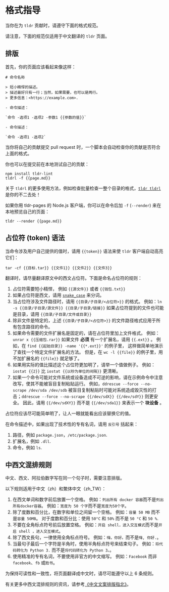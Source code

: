 # 格式指导

当你在为 `tldr` 贡献时，请遵守下面的格式规范。

请注意，下面的规范仅适用于中文翻译的 `tldr` 页面。

## 排版

首先，你的页面应该看起来像这样：

```
# 命令名称

> 短小精悍的描述。
> 描述最好只有一行；当然，如果需要，也可以是两行。
> 更多信息：<https://example.com>.

- 命令描述：

`命令 -选项1 -选项2 -参数1 {{参数的值}}`

- 命令描述：

`命令 -选项1 -选项2`
```

当你将自己的贡献提交 pull request 时，一个脚本会自动检查你的贡献是否符合上面的格式。

你也可以在提交前在本地测试自己的贡献：

```
npm install tldr-lint
tldrl -f {{page.md}}
```

关于 `tldrl` 的更多使用方法，例如检查批量检查一整个目录的格式，[`tldr tldrl`](https://github.com/tldr-pages/tldr/blob/master/pages/common/tldrl.md) 是你的不二去处！

如果你用 tldr-pages 的 Node.js 客户端，你可以在命令后加 `-f` (`--render`) 来在本地预览自己的页面：

```
tldr --render {{page.md}}
```


## 占位符 (token) 语法

当命令涉及用户自己提供的值时，请用 `{{token}}` 语法来使 `tldr` 客户端自动高亮它们：

`tar -cf {{目标.tar}} {{文件1}} {{文件2}} {{文件3}}`

翻译时，请尽量翻译原文中的西文占位符。下面是命名占位符的规则：

1. 占位符需要短小精悍，
   例如 `{{源文件}}` 或者 `{{钱包.txt}}`
2. 如果占位符是西文，请用 [`snake_case`](https://en.wikipedia.org/wiki/Snake_case) 来分词。
3. 当占位符涉及文件路径时，请用 `{{目录/子目录/<占位符>}}` 的格式。
   例如：`ln -s {{目录/子目录/源文件}} {{目录/子目录/链接}}`
   如果占位符提到的文件也可能是目录，请用 `{{目录/子目录/文件或目录}}`
4. 除非文件是特定的，上述 `{{目录/子目录/<占位符>}}` 的文件路径格式应用于所有包含路径的命令。
5. 如果命令需要的文件扩展名是固定的，请在占位符里加上文件格式。
   例如：`unrar x {{压缩包.rar}}`
   如果文件 **必须** 有一个扩展名，请用 `{{.ext}}` 。
   例如，在 `find {{起始目录}} -name '{{*.ext}}'` 的例子里，
   这样做简单地演示了查找一个特定文件扩展名的方法。
   但是，在 `wc -l {{file}}` 的例子里，用不加扩展名的 `{{file}}` 就足够了。
6. 如果用实际的值比描述这个占位符更加明了，请举一个值做例子。
   例如：`iostat {{2}}` 比 `iostat {{以秒为单位的间隔}}` 更清晰。
7. 如果一个命令可能对文件系统或设备造成不可逆的影响，请在示例命令中注意改写，使其不能被盲目复制粘贴运行。
   例如，`ddrescue --force --no-scrape /dev/sda /dev/sdb` 被盲目复制粘贴时可能对系统造成毁灭性的打击；`ddrescue --force --no-scrape {{/dev/sdX}} {{/dev/sdY}}` 则更安全。
   因此，请用 `{{/dev/sdXY}}` 而不是 `{{/dev/sda1}}` 来表示一个 **块设备** 。

占位符应该尽可能简单明了，让人一眼就能看出应该替换它的值。

在命令描述中，如果出现了技术性的专有名词，请用 `反引号` 括起来：

1. 路径，例如 `package.json`，`/etc/package.json`.
2. 扩展名，例如 `.dll`.
3. 命令，例如 `ls`.

## 中西文混排规则

中文、西文、阿拉伯数字写在同一个句子时，需要注意排版。

以下规则适用于中文（zh）和繁体中文（zh_TW）：

1. 在西文单词和数字前后放置一个空格。
   例如：`列出所有 docker 容器`而不是`列出所有docker容器`。 
   例如：`宽度为 50 个字`而不是`宽度为50个字`。
2. 除了度数和百分比，在数字和单位之间留一个空格。
   例如：`容量 50 MB` 而不是`容量 50MB`。
   对于度数和百分比：使用 `50°C` 和 `50%` 而不是 `50 °C` 和 `50 %`.
3. 不要在全角标点符号前后放置空格。
   例如：`开启 shell，进入交互模式`而不是`开启 shell ，进入交互模式`。
4. 除了西文長句，一律使用全角标点符号。
   例如：`嗨，你好。`而不是`嗨, 你好.`。
5. 当最句子最后一个字符是半角时，使用半角标点符号来结束句子。
   例如：`将代码转化为 Python 3.` 而不是`将代码转化为 Python 3。`。
6. 使用精准的专有名词，不要使用非官方的中文缩写。
   例如：`Facebook` 而非 `facebook`、`fb` 或`脸书`。
   
为保持可读性和一致性，将页面翻译成中文时，请尽可能遵守以上 6 条规则。

有关更多中西文混排规则的资讯，请参考[《中文文案排版指北》](https://github.com/sparanoid/chinese-copywriting-guidelines)。

